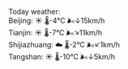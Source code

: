 Today weather:  
Beijing: ☀️   🌡️-4°C 🌬️↓15km/h  
Tianjin: ☀️   🌡️-7°C 🌬️↘11km/h  
Shijiazhuang: ☁️   🌡️-2°C 🌬️↙1km/h  
Tangshan: ☀️   🌡️-10°C 🌬️↓5km/h  

